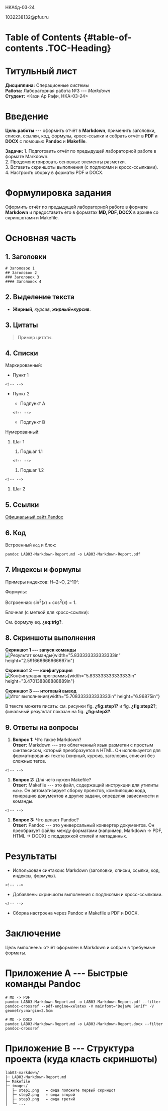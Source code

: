 НКАбд-03-24

1032238132\@pfur.ru

# Table of Contents {#table-of-contents .TOC-Heading}

# Титульный лист

**Дисциплина:** Операционные системы\
**Работа:** Лабораторная работа №3 --- *Markdown*\
**Студент:** \<Кази Ар Рафи, HKA-03-24\>

# Введение

**Цель работы** --- оформить отчёт в **Markdown**, применить заголовки,
списки, ссылки, код, формулы, кросс-ссылки и собрать отчёт в **PDF** и
**DOCX** с помощью **Pandoc** и **Makefile**.

**Задачи:** 1. Подготовить отчёт по предыдущей лабораторной работе в
формате Markdown.\
2. Продемонстрировать основные элементы разметки.\
3. Вставить скриншоты выполнения (с подписями и кросс-ссылками).\
4. Настроить сборку в форматы PDF и DOCX.

# Формулировка задания

Оформить отчёт по предыдущей лабораторной работе в формате **Markdown**
и предоставить его в форматах **MD, PDF, DOCX** в архиве со скриншотами
и Makefile.

# Основная часть

## 1. Заголовки

    # Заголовок 1
    ## Заголовок 2
    ### Заголовок 3
    #### Заголовок 4

## 2. Выделение текста

-   **Жирный**, *курсив*, ***жирный+курсив***.

## 3. Цитаты

> Пример цитаты.

## 4. Списки

Маркированный:

-   Пункт 1

```{=html}
<!-- -->
```
-   Пункт 2
    -   Подпункт A

    ```{=html}
    <!-- -->
    ```
    -   Подпункт B

Нумерованный:

1.  Шаг 1
    1.  Подшаг 1.1

    ```{=html}
    <!-- -->
    ```
    1.  Подшаг 1.2

```{=html}
<!-- -->
```
1.  Шаг 2

## 5. Ссылки

[Официальный сайт Pandoc](https://pandoc.org/)

## 6. Код

Встроенный `код` и блок:

    pandoc LAB03-Markdown-Report.md -o LAB03-Markdown-Report.pdf

## 7. Индексы и формулы

Примеры индексов: H~2~O, 2^10^.

Формулы:

Встроенная: $\text{sin}^{2}(x) + \text{cos}^{2}(x) = 1$.

Блочная (с меткой для кросс-ссылки):

См. формулу eq. **¿eq:trig?**.

## 8. Скриншоты выполнения

**Скриншот 1 --- запуск команды**\
![Результат
команды](/home/krafi/Documents/study_2024-2025_os-intro-master/course-directory-student-template/course-directory-student-template/labs/lab03/report/LAB03-Markdown-Report_media/media/image1.png){width="5.833333333333333in"
height="2.591666666666667in"}

**Скриншот 2 --- конфигурация**\
![Конфигурация
программы](/home/krafi/Documents/study_2024-2025_os-intro-master/course-directory-student-template/course-directory-student-template/labs/lab03/report/LAB03-Markdown-Report_media/media/image2.png){width="5.833333333333333in"
height="3.470138888888889in"}

**Скриншот 3 --- итоговый вывод**\
![Итог
выполнения](/home/krafi/Documents/study_2024-2025_os-intro-master/course-directory-student-template/course-directory-student-template/labs/lab03/report/LAB03-Markdown-Report_media/media/image3.png){width="5.708333333333333in"
height="6.96875in"}

В тексте можете писать: см. рисунки fig. **¿fig:step1?** и
fig. **¿fig:step2?**; финальный результат показан на
fig. **¿fig:step3?**.

## 9. Ответы на вопросы

1.  **Вопрос 1:** Что такое Markdown?\
    **Ответ:** Markdown --- это облегченный язык разметки с простым
    синтаксисом, который преобразуется в HTML. Он используется для
    форматирования текста (жирный, курсив, заголовки, списки) без
    сложных тегов.

```{=html}
<!-- -->
```
1.  **Вопрос 2:** Для чего нужен Makefile?\
    **Ответ:** Makefile --- это файл, содержащий инструкции для утилиты
    `make`. Он автоматизирует сборку проектов, компиляцию кода,
    генерацию документов и другие задачи, определяя зависимости и
    команды.

```{=html}
<!-- -->
```
1.  **Вопрос 3:** Что делает Pandoc?\
    **Ответ:** Pandoc --- это универсальный конвертер документов. Он
    преобразует файлы между форматами (например, Markdown → PDF, HTML →
    DOCX) с поддержкой стилей и метаданных.

# Результаты

-   Использован синтаксис Markdown (заголовки, списки, ссылки, код,
    индексы, формулы).

```{=html}
<!-- -->
```
-   Добавлены скриншоты выполнения с подписями и кросс-ссылками.

```{=html}
<!-- -->
```
-   Сборка настроена через Pandoc и Makefile в PDF и DOCX.

# Заключение

Цель выполнена: отчёт оформлен в Markdown и собран в требуемые форматы.

# Приложение A --- Быстрые команды Pandoc

    # MD -> PDF
    pandoc LAB03-Markdown-Report.md -o LAB03-Markdown-Report.pdf --filter pandoc-crossref --pdf-engine=xelatex -V mainfont="DejaVu Serif" -V geometry:margin=2.5cm

    # MD -> DOCX
    pandoc LAB03-Markdown-Report.md -o LAB03-Markdown-Report.docx --filter pandoc-crossref

# Приложение B --- Структура проекта (куда класть скриншоты)

    lab03-markdown/
    ├─ LAB03-Markdown-Report.md
    ├─ Makefile
    ├─ images/
    │  ├─ step1.png   ← сюда положите первый скриншот
    │  ├─ step2.png   ← сюда второй
    │  ├─ step3.png   ← сюда третий
    │  └─ ...

